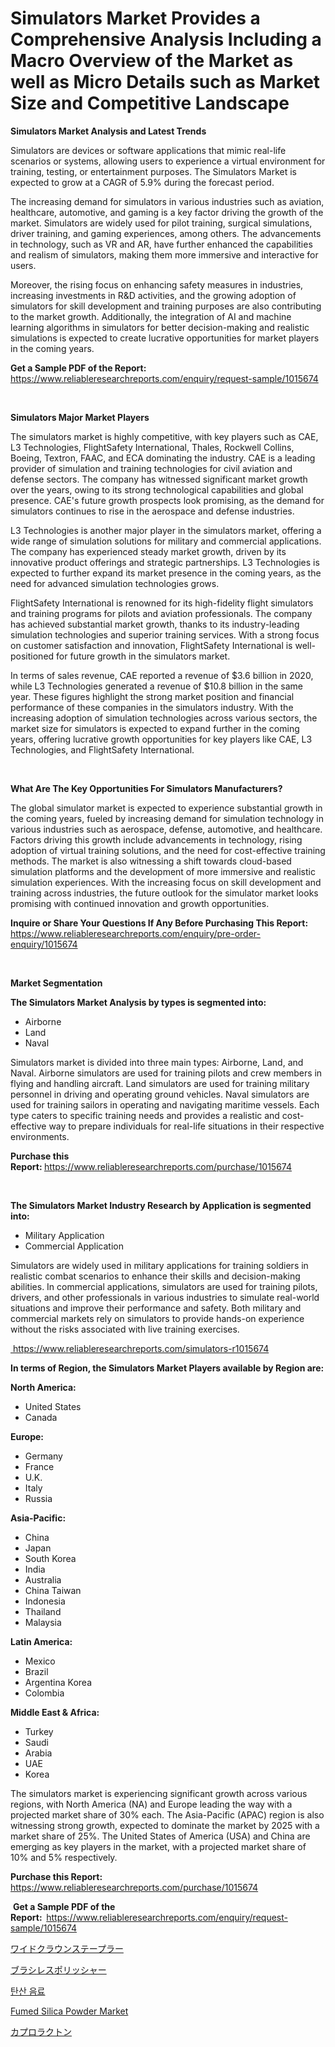 <p><h1>Simulators Market Provides a Comprehensive Analysis Including a Macro Overview of the Market as well as Micro Details such as Market Size and Competitive Landscape</h1></p><p><strong>Simulators Market Analysis and Latest Trends</strong></p>
<p><p>Simulators are devices or software applications that mimic real-life scenarios or systems, allowing users to experience a virtual environment for training, testing, or entertainment purposes. The Simulators Market is expected to grow at a CAGR of 5.9% during the forecast period. </p><p>The increasing demand for simulators in various industries such as aviation, healthcare, automotive, and gaming is a key factor driving the growth of the market. Simulators are widely used for pilot training, surgical simulations, driver training, and gaming experiences, among others. The advancements in technology, such as VR and AR, have further enhanced the capabilities and realism of simulators, making them more immersive and interactive for users.</p><p>Moreover, the rising focus on enhancing safety measures in industries, increasing investments in R&D activities, and the growing adoption of simulators for skill development and training purposes are also contributing to the market growth. Additionally, the integration of AI and machine learning algorithms in simulators for better decision-making and realistic simulations is expected to create lucrative opportunities for market players in the coming years.</p></p>
<p><strong>Get a Sample PDF of the Report:&nbsp;</strong> <a href="https://www.reliableresearchreports.com/enquiry/request-sample/1015674">https://www.reliableresearchreports.com/enquiry/request-sample/1015674</a></p>
<p>&nbsp;</p>
<p><strong>Simulators Major Market Players</strong></p>
<p><p>The simulators market is highly competitive, with key players such as CAE, L3 Technologies, FlightSafety International, Thales, Rockwell Collins, Boeing, Textron, FAAC, and ECA dominating the industry. CAE is a leading provider of simulation and training technologies for civil aviation and defense sectors. The company has witnessed significant market growth over the years, owing to its strong technological capabilities and global presence. CAE's future growth prospects look promising, as the demand for simulators continues to rise in the aerospace and defense industries.</p><p>L3 Technologies is another major player in the simulators market, offering a wide range of simulation solutions for military and commercial applications. The company has experienced steady market growth, driven by its innovative product offerings and strategic partnerships. L3 Technologies is expected to further expand its market presence in the coming years, as the need for advanced simulation technologies grows.</p><p>FlightSafety International is renowned for its high-fidelity flight simulators and training programs for pilots and aviation professionals. The company has achieved substantial market growth, thanks to its industry-leading simulation technologies and superior training services. With a strong focus on customer satisfaction and innovation, FlightSafety International is well-positioned for future growth in the simulators market.</p><p>In terms of sales revenue, CAE reported a revenue of $3.6 billion in 2020, while L3 Technologies generated a revenue of $10.8 billion in the same year. These figures highlight the strong market position and financial performance of these companies in the simulators industry. With the increasing adoption of simulation technologies across various sectors, the market size for simulators is expected to expand further in the coming years, offering lucrative growth opportunities for key players like CAE, L3 Technologies, and FlightSafety International.</p></p>
<p>&nbsp;</p>
<p><strong>What Are The Key Opportunities For Simulators Manufacturers?</strong></p>
<p><p>The global simulator market is expected to experience substantial growth in the coming years, fueled by increasing demand for simulation technology in various industries such as aerospace, defense, automotive, and healthcare. Factors driving this growth include advancements in technology, rising adoption of virtual training solutions, and the need for cost-effective training methods. The market is also witnessing a shift towards cloud-based simulation platforms and the development of more immersive and realistic simulation experiences. With the increasing focus on skill development and training across industries, the future outlook for the simulator market looks promising with continued innovation and growth opportunities.</p></p>
<p><strong>Inquire or Share Your Questions If Any Before Purchasing This Report:</strong> <a href="https://www.reliableresearchreports.com/enquiry/pre-order-enquiry/1015674">https://www.reliableresearchreports.com/enquiry/pre-order-enquiry/1015674</a></p>
<p>&nbsp;</p>
<p><strong>Market Segmentation</strong></p>
<p><strong>The Simulators Market Analysis by types is segmented into:</strong></p>
<p><ul><li>Airborne</li><li>Land</li><li>Naval</li></ul></p>
<p><p>Simulators market is divided into three main types: Airborne, Land, and Naval. Airborne simulators are used for training pilots and crew members in flying and handling aircraft. Land simulators are used for training military personnel in driving and operating ground vehicles. Naval simulators are used for training sailors in operating and navigating maritime vessels. Each type caters to specific training needs and provides a realistic and cost-effective way to prepare individuals for real-life situations in their respective environments.</p></p>
<p><strong>Purchase this Report:&nbsp;</strong><a href="https://www.reliableresearchreports.com/purchase/1015674">https://www.reliableresearchreports.com/purchase/1015674</a></p>
<p>&nbsp;</p>
<p><strong>The Simulators Market Industry Research by Application is segmented into:</strong></p>
<p><ul><li>Military Application</li><li>Commercial Application</li></ul></p>
<p><p>Simulators are widely used in military applications for training soldiers in realistic combat scenarios to enhance their skills and decision-making abilities. In commercial applications, simulators are used for training pilots, drivers, and other professionals in various industries to simulate real-world situations and improve their performance and safety. Both military and commercial markets rely on simulators to provide hands-on experience without the risks associated with live training exercises.</p></p>
<p><a href="https://www.reliableresearchreports.com/simulators-r1015674">&nbsp;https://www.reliableresearchreports.com/simulators-r1015674</a></p>
<p><strong>In terms of Region, the Simulators Market Players available by Region are:</strong></p>
<p>
    <p> <strong> North America: </strong>
        <ul>
            <li>United States</li>
            <li>Canada</li>
        </ul>
        </p> 
    <p> <strong> Europe: </strong>
        <ul>
            <li>Germany</li>
            <li>France</li>
            <li>U.K.</li>
            <li>Italy</li>
            <li>Russia</li>
        </ul>
        </p> 
    <p> <strong> Asia-Pacific: </strong>
        <ul>
            <li>China</li>
            <li>Japan</li>
            <li>South Korea</li>
            <li>India</li>
            <li>Australia</li>
            <li>China Taiwan</li>
            <li>Indonesia</li>
            <li>Thailand</li>
            <li>Malaysia</li>
        </ul>
        </p> 
    <p> <strong> Latin America: </strong>
        <ul>
            <li>Mexico</li>
            <li>Brazil</li>
            <li>Argentina Korea</li>
            <li>Colombia</li>
        </ul>
        </p> 
    <p> <strong> Middle East & Africa: </strong>
        <ul>
            <li>Turkey</li>
            <li>Saudi</li>
            <li>Arabia</li>
            <li>UAE</li>
            <li>Korea</li>
        </ul>
    </p>
    </p>
<p><p>The simulators market is experiencing significant growth across various regions, with North America (NA) and Europe leading the way with a projected market share of 30% each. The Asia-Pacific (APAC) region is also witnessing strong growth, expected to dominate the market by 2025 with a market share of 25%. The United States of America (USA) and China are emerging as key players in the market, with a projected market share of 10% and 5% respectively.</p></p>
<p><strong>Purchase this Report: </strong><a href="https://www.reliableresearchreports.com/purchase/1015674">https://www.reliableresearchreports.com/purchase/1015674</a></p>
<p>&nbsp;<strong>Get a Sample PDF of the Report:&nbsp;&nbsp;</strong><a href="https://www.reliableresearchreports.com/enquiry/request-sample/1015674">https://www.reliableresearchreports.com/enquiry/request-sample/1015674</a></p>
<p><strong></strong></p>
<p><p><a href="https://github.com/avwofrml53535/Market-Research-Report-List-1/blob/main/541372729466.md">ワイドクラウンステープラー</a></p><p><a href="https://github.com/vtbvgl20191192/Market-Research-Report-List-1/blob/main/369101329467.md">ブラシレスポリッシャー</a></p><p><a href="https://github.com/TrevorKruvalis5678/Market-Research-Report-List-1/blob/main/565374127057.md">탄산 음료</a></p><p><a href="https://issuu.com/reportprime-2/docs/fumed-silica-powder-market-size-2030.pptx">Fumed Silica Powder Market</a></p><p><a href="https://medium.com/@peterpatel626/%E3%82%AB%E3%83%97%E3%83%AD%E3%83%A9%E3%82%AF%E3%83%88%E3%83%B3%E5%B8%82%E5%A0%B4-2031%E5%B9%B4%E3%81%BE%E3%81%A7%E3%81%AE%E3%83%88%E3%83%AC%E3%83%B3%E3%83%89-%E4%BA%88%E6%B8%AC-%E7%AB%B6%E4%BA%89%E5%88%86%E6%9E%90-854ef6a0362f">カプロラクトン</a></p></p>